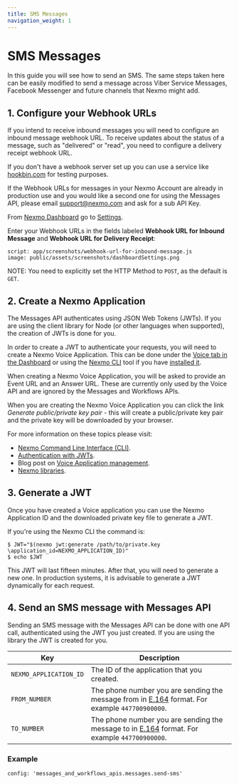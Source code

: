 ```yaml
---
title: SMS Messages
navigation_weight: 1
---
```


# SMS Messages

In this guide you will see how to send an SMS. The same steps taken here can be easily modified to send a message across Viber Service Messages, Facebook Messenger and future channels that Nexmo might add.

## 1. Configure your Webhook URLs

If you intend to receive inbound messages you will need to configure an inbound message webhook URL. To receive updates about the status of a message, such as "delivered" or "read", you need to configure a delivery receipt webhook URL.

If you don't have a webhook server set up you can use a service like [hookbin.com](https://hookbin.com/) for testing purposes.

If the Webhook URLs for messages in your Nexmo Account are already in production use and you would like a second one for using the Messages API, please email [support@nexmo.com](mailto:support@nexmo.com) and ask for a sub API Key.

From [Nexmo Dashboard](https://dashboard.nexmo.com) go to [Settings](https://dashboard.nexmo.com/settings).

Enter your Webhook URLs in the fields labeled **Webhook URL for Inbound Message** and **Webhook URL for Delivery Receipt**:

```screenshot
script: app/screenshots/webhook-url-for-inbound-message.js
image: public/assets/screenshots/dashboardSettings.png
```

NOTE: You need to explicitly set the HTTP Method to `POST`, as the default is `GET`.

## 2. Create a Nexmo Application

The Messages API authenticates using JSON Web Tokens (JWTs). If you are using the client library for Node (or other languages when supported), the creation of JWTs is done for you.

In order to create a JWT to authenticate your requests, you will need to create a Nexmo Voice Application. This can be done under the [Voice tab in the Dashboard](https://dashboard.nexmo.com/voice/create-application) or using the [Nexmo CLI](https://github.com/Nexmo/nexmo-cli) tool if you have [installed it](https://github.com/Nexmo/nexmo-cli).

When creating a Nexmo Voice Application, you will be asked to provide an Event URL and an Answer URL. These are currently only used by the Voice API and are ignored by the Messages and Workflows APIs.

When you are creating the Nexmo Voice Application you can click the link _Generate public/private key pair_ - this will create a public/private key pair and the private key will be downloaded by your browser.

For more information on these topics please visit:

* [Nexmo Command Line Interface (CLI)](https://github.com/Nexmo/nexmo-cli).
* [Authentication with JWTs](/concepts/guides/authentication#json-web-tokens-jwt).
* Blog post on [Voice Application management](https://www.nexmo.com/blog/2017/06/29/voice-application-management-easier/).
* [Nexmo libraries](https://developer.nexmo.com/tools).

## 3. Generate a JWT

Once you have created a Voice application you can use the Nexmo Application ID and the downloaded private key file to generate a JWT.

If you're using the Nexmo CLI the command is:

``` curl
$ JWT="$(nexmo jwt:generate /path/to/private.key \application_id=NEXMO_APPLICATION_ID)"
$ echo $JWT
```

This JWT will last fifteen minutes. After that, you will need to generate a new one. In production systems, it is advisable to generate a JWT dynamically for each request.

## 4. Send an SMS message with Messages API

Sending an SMS message with the Messages API can be done with one API call, authenticated using the JWT you just created. If you are using the library the JWT is created for you.

Key | Description
-- | --
`NEXMO_APPLICATION_ID` | The ID of the application that you created.
`FROM_NUMBER` | The phone number you are sending the message from in [E.164](https://en.wikipedia.org/wiki/E.164) format. For example `447700900000`.
`TO_NUMBER` | The phone number you are sending the message to in [E.164](https://en.wikipedia.org/wiki/E.164) format. For example `447700900000`.

### Example

```tabbed_examples
config: 'messages_and_workflows_apis.messages.send-sms'
```
